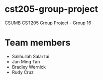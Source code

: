 # cst205-group-project
CSUMB CST205 Group Project - Group 16
# Team members
- Salihullah Salarzai
- Jun Ming Tan
- Bradley Wernick
- Rudy Cruz

